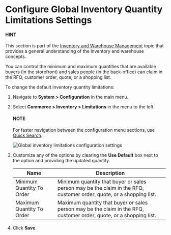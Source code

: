 <a id="configuration-guide-commerce-configuration-inventory-limitations"></a>

# Configure Global Inventory Quantity Limitations Settings

#### HINT
This section is part of the [Inventory and Warehouse Management](../../../../../concept-guides/catalog-promotions/inventory/index.md#concept-guide-inventory) topic that provides a general understanding of the inventory and warehouse concepts.

You can control the minimum and maximum quantities that are available buyers (in the storefront) and sales people (in the back-office) can claim in the RFQ, customer order, quote, or a shopping list.

To change the default inventory quantity limitations:

1. Navigate to **System > Configuration** in the main menu.
2. Select **Commerce > Inventory > Limitations** in the menu to the left.

   #### NOTE
   For faster navigation between the configuration menu sections, use [Quick Search](../../quick-search.md#user-guide-system-configuration-quick-search).

   ![Global inventory limitations configuration settings](user/img/system/config_commerce/inventory/limitations.png)
3. Customize any of the options by clearing the **Use Default** box next to the option and providing the updated quantity.

   | Name                      | Description                                                                                                          |
   |---------------------------|----------------------------------------------------------------------------------------------------------------------|
   | Minimum Quantity To Order | Minimum quantity that buyer or sales person may be the claim in the RFQ, customer order, quote, or a shopping list.  |
   | Maximum Quantity To Order | Maximum quantity that buyer or sales person  may be the claim in the RFQ, customer order, quote, or a shopping list. |
4. Click **Save**.
